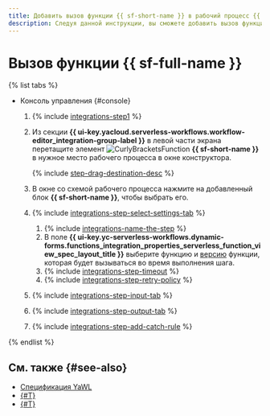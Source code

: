 ```yaml
---
title: Добавить вызов функции {{ sf-short-name }} в рабочий процесс {{ sw-name }}
description: Следуя данной инструкции, вы сможете добавить вызов функции {{ sf-full-name }} в рабочий процесс {{ sw-full-name }} с помощью конструктора шагов рабочего процесса.
---
```


# Вызов функции {{ sf-full-name }}

{% list tabs %}

- Консоль управления {#console}

  1. {% include [integrations-step1](../../../../_includes/serverless-integrations/workflows-constructor/integrations-step1.md) %} 
  1. Из секции **{{ ui-key.yacloud.serverless-workflows.workflow-editor_integration-group-label }}** в левой части экрана перетащите элемент ![CurlyBracketsFunction](../../../../_assets/console-icons/curly-brackets-function.svg) **{{ sf-short-name }}** в нужное место рабочего процесса в окне конструктора.

      {% include [step-drag-destination-desc](../../../../_includes/serverless-integrations/workflows-constructor/step-drag-destination-desc.md) %}
  1. В окне со схемой рабочего процесса нажмите на добавленный блок **{{ sf-short-name }}**, чтобы выбрать его.
  1. {% include [integrations-step-select-settings-tab](../../../../_includes/serverless-integrations/workflows-constructor/integrations-step-select-settings-tab.md) %}

      1. {% include [integrations-name-the-step](../../../../_includes/serverless-integrations/workflows-constructor/integrations-name-the-step.md) %}
      1. В поле **{{ ui-key.yc-serverless-workflows.dynamic-forms.functions_integration_properties_serverless_function_view_spec_layout_title }}** выберите функцию и [версию](../../../../functions/concepts/function.md#version) функции, которая будет вызываться во время выполнения шага.
      1. {% include [integrations-step-timeout](../../../../_includes/serverless-integrations/workflows-constructor/integrations-step-timeout.md) %}
      1. {% include [integrations-step-retry-policy](../../../../_includes/serverless-integrations/workflows-constructor/integrations-step-retry-policy.md) %}
  1. {% include [integrations-step-input-tab](../../../../_includes/serverless-integrations/workflows-constructor/integrations-step-input-tab.md) %}
  1. {% include [integrations-step-output-tab](../../../../_includes/serverless-integrations/workflows-constructor/integrations-step-output-tab.md) %}
  1. {% include [integrations-step-add-catch-rule](../../../../_includes/serverless-integrations/workflows-constructor/integrations-step-add-catch-rule.md) %}

{% endlist %}

## См. также {#see-also}

* [Спецификация YaWL](../../../concepts/workflows/yawl/integration/functioncall.md)
* [{#T}](../workflow/create-constructor.md)
* [{#T}](../workflow/update.md)
